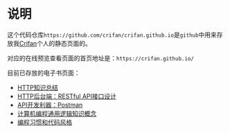 
# 说明
这个代码仓库`https://github.com/crifan/crifan.github.io`是`github`中用来存放我[Crifan](https://github.com/crifan)个人的静态页面的。

对应的在线预览查看页面的首页地址是：`https://crifan.github.io/`

目前已存放的电子书页面：
- [HTTP知识总结](https://crifan.github.io/http_summary/website)
- [HTTP后台端：RESTful API接口设计](https://crifan.github.io/http_restful_api/website)
- [API开发利器：Postman](https://crifan.github.io/api_tool_postman/website)
- [计算机编程通用逻辑知识概念](https://crifan.github.io/program_common_logic/website)
- [编程习惯和代码风格](https://crifan.github.io/program_code_style/website)
